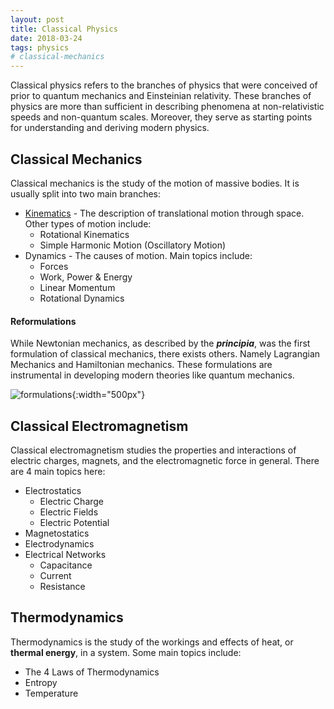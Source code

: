 ```yaml
---
layout: post
title: Classical Physics
date: 2018-03-24
tags: physics
# classical-mechanics
---
```

Classical physics refers to the branches of physics that were conceived of prior to quantum mechanics and Einsteinian relativity. These branches of physics are more than sufficient in describing phenomena at non-relativistic speeds and non-quantum scales. Moreover, they serve as starting points for understanding and deriving modern physics.

## Classical Mechanics
Classical mechanics is the study of the motion of massive bodies. It is usually split into two main branches:

- [Kinematics](/kinematics) - The description of translational motion through space. Other types of motion include:
  - Rotational Kinematics
  - Simple Harmonic Motion (Oscillatory Motion)
- Dynamics - The causes of motion. Main topics include:
  - Forces
  - Work, Power & Energy
  - Linear Momentum
  - Rotational Dynamics

<!--more-->

#### Reformulations
While Newtonian mechanics, as described by the ***principia***, was the first formulation of classical mechanics, there exists others. Namely Lagrangian Mechanics and Hamiltonian mechanics. These formulations are instrumental in developing modern theories like quantum mechanics.

![formulations](http://en.citizendium.org/images/thumb/f/f5/Classical_mechanics_timeline.PNG/800px-Classical_mechanics_timeline.PNG?style=centerme){:width="500px"}

## Classical Electromagnetism
Classical electromagnetism studies the properties and interactions of electric charges, magnets, and the electromagnetic force in general. There are 4 main topics here:

- Electrostatics
  - Electric Charge
  - Electric Fields
  - Electric Potential
- Magnetostatics
- Electrodynamics
- Electrical Networks
  - Capacitance
  - Current
  - Resistance

## Thermodynamics
Thermodynamics is the study of the workings and effects of heat, or **thermal energy**, in a system. Some main topics include:

- The 4 Laws of Thermodynamics
- Entropy
- Temperature
